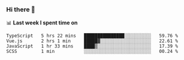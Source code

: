 ### Hi there 👋

<!--
**DBvc/DBvc** is a ✨ _special_ ✨ repository because its `README.md` (this file) appears on your GitHub profile.

Here are some ideas to get you started:

- 🔭 I’m currently working on ...
- 🌱 I’m currently learning ...
- 👯 I’m looking to collaborate on ...
- 🤔 I’m looking for help with ...
- 💬 Ask me about ...
- 📫 How to reach me: ...
- 😄 Pronouns: ...
- ⚡ Fun fact: ...
-->

📊 **Last week I spent time on**
<!--START_SECTION:waka-->
```text
TypeScript   5 hrs 22 mins   ███████████████░░░░░░░░░░   59.76 % 
Vue.js       2 hrs 1 min     █████▓░░░░░░░░░░░░░░░░░░░   22.61 % 
JavaScript   1 hr 33 mins    ████▒░░░░░░░░░░░░░░░░░░░░   17.39 % 
SCSS         1 min           ░░░░░░░░░░░░░░░░░░░░░░░░░   00.24 % 
```
<!--END_SECTION:waka-->

